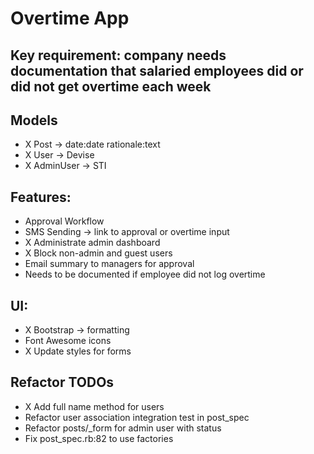 # Overtime App

## Key requirement: company needs documentation that salaried employees did or did not get overtime each week

## Models
- X Post -> date:date rationale:text
- X User -> Devise
- X AdminUser -> STI

## Features:
- Approval Workflow
- SMS Sending -> link to approval or overtime input
- X Administrate admin dashboard
- X Block non-admin and guest users
- Email summary to managers for approval
- Needs to be documented if employee did not log overtime

## UI:
- X Bootstrap -> formatting
- Font Awesome icons
- X Update styles for forms

## Refactor TODOs
- X Add full name method for users
- Refactor user association integration test in post_spec
- Refactor posts/_form for admin user with status
- Fix post_spec.rb:82 to use factories
